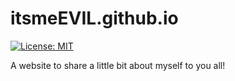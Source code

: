 # itsmeEVIL.github.io
[![License: MIT](https://img.shields.io/badge/License-MIT-yellow.svg)](https://opensource.org/licenses/MIT)

A website to share a little bit about myself to you all!
